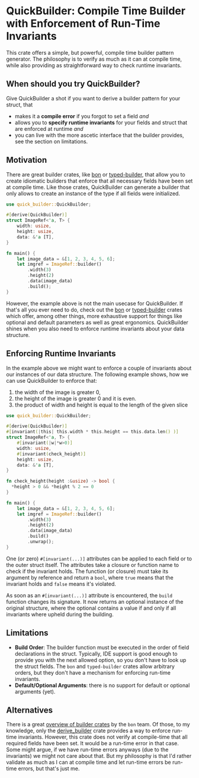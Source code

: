 # QuickBuilder: Compile Time Builder with Enforcement of Run-Time Invariants

This crate offers a simple, but powerful, compile time builder pattern generator.
The philosophy is to verify as much as it can at compile time, while also
providing as straightforward way to check runtime invariants.

## When should you try QuickBuilder?

Give QuickBuilder a shot if you want to derive a builder pattern for your struct,
that

* makes it a **compile error** if you forgot to set a field _and_
* allows you to **specify runtime invariants** for your fields and struct that
  are enforced at runtime _and_
* you can live with the more ascetic interface that the builder provides,
  see the section on limitations.

## Motivation

There are great builder crates, like [bon](https://docs.rs/bon/latest/bon/)
or [typed-builder](https://crates.io/crates/typed-builder), that allow you
to create idiomatic builders that enforce that all necessary fields 
have been set at compile time. Like those crates, QuickBuilder
can generate a builder that only allows to create an instance of the
type if all fields were initialized.

```rust
use quick_builder::QuickBuilder;

#[derive(QuickBuilder)]
struct ImageRef<'a, T> {
    width: usize,
    height: usize,
    data: &'a [T],
}

fn main() {
    let image_data = &[1, 2, 3, 4, 5, 6];
    let imgref = ImageRef::builder()
        .width(3)
        .height(2)
        .data(image_data)
        .build();
}
```

However, the example above is not the main usecase for QuickBuilder. If that's
all you ever need to do, check out the [bon](https://docs.rs/bon/latest/bon/) or 
[typed-builder](https://crates.io/crates/typed-builder) crates which offer,
among other things, more exhaustive support for things like optional and
default parameters as well as great ergonomics. QuickBuilder shines when
you also need to enforce runtime invariants about your data structure.

## Enforcing Runtime Invariants

In the example above we might want to enforce a couple of invariants
about our instances of our data structure. The following example shows,
how we can use QuickBuilder to enforce that:

1. the width of the image is greater 0,
2. the height of the image is greater 0 and it is even.
3. the product of width and height is equal to the length of the given slice

```rust
use quick_builder::QuickBuilder;

#[derive(QuickBuilder)]
#[invariant(|this| this.width * this.height == this.data.len() )]
struct ImageRef<'a, T> {
    #[invariant(|w|*w>0)]
    width: usize,
    #[invariant(check_height)]
    height: usize,
    data: &'a [T],
}

fn check_height(height :&usize) -> bool {
  *height > 0 && *height % 2 == 0
}

fn main() {
    let image_data = &[1, 2, 3, 4, 5, 6];
    let imgref = ImageRef::builder()
        .width(3)
        .height(2)
        .data(image_data)
        .build()
        .unwrap();
}
```

One (or zero) `#[invariant(...)]` attributes can be applied to each field or
to the outer struct itself. The attributes take a closure or function name to check
if the invariant holds. The function (or closure) must take its
argument by reference and return a `bool`, where `true` means that the invariant
holds and `false` means it's violated.

As soon as an `#[invariant(...)]` attribute is encountered, the `build` function
changes its signature. It now returns an optional instance of the original
structure, where the optional contains a value if and only if all invariants
where upheld during the building.

## Limitations

* **Build Order**: The builder function must be executed in the order of
  field declarations in the struct. Typically, IDE support is good enough
  to provide you with the next allowed option, so you don't have to look
  up the struct fields. The `bon` and `typed-builder` crates allow arbitrary
  orders, but they don't have a mechanism for enforcing run-time invariants.
* **Default/Optional Arguments**: there is no support for default or optional
  arguments (yet).

## Alternatives

There is a great [overview of builder crates](https://elastio.github.io/bon/guide/alternatives)
by the `bon` team. Of those, to my knowledge, only the [derive_builder](https://docs.rs/derive_builder/latest/derive_builder/)
crate provides a way to enforce run-time invariants. However, this crate
does not verify at compile-time that all required fields have been set. It would
be a run-time error in that case. Some might argue, if we have run-time
errors anyways (due to the invariants) we might not care about that. But my
philosophy is that I'd rather validate as much as I can at compile time and
let run-time errors be run-time errors, but that's just me.
